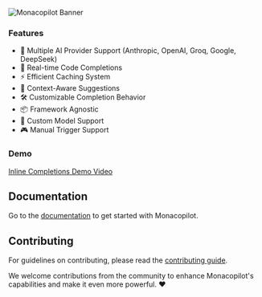 ![Monacopilot Banner](https://copilot.arshadyaseen.com/og.png)

### Features

- 🎯 Multiple AI Provider Support (Anthropic, OpenAI, Groq, Google, DeepSeek)
- 🔄 Real-time Code Completions
- ⚡️ Efficient Caching System
- 🎨 Context-Aware Suggestions
- 🛠️ Customizable Completion Behavior
- 📦 Framework Agnostic
- 🔌 Custom Model Support
- 🎮 Manual Trigger Support

### Demo

[Inline Completions Demo Video](https://github.com/user-attachments/assets/f2ec4ae1-f658-4002-af9c-c6b1bbad70d9)

## Documentation

Go to the [documentation](https://copilot.arshadyaseen.com) to get started with Monacopilot.

## Contributing

For guidelines on contributing, please read the [contributing guide](https://github.com/arshad-yaseen/monacopilot/blob/main/CONTRIBUTING.md).

We welcome contributions from the community to enhance Monacopilot's capabilities and make it even more powerful. ❤️
